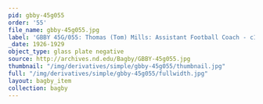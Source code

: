 ```yaml
---
pid: gbby-45g055
order: '55'
file_name: gbby-45g055.jpg
label: 'GBBY 45G/055: Thomas (Tom) Mills: Assistant Football Coach - c1926-1929'
_date: 1926-1929
object_type: glass plate negative
source: http://archives.nd.edu/Bagby/GBBY-45g055.jpg
thumbnail: "/img/derivatives/simple/gbby-45g055/thumbnail.jpg"
full: "/img/derivatives/simple/gbby-45g055/fullwidth.jpg"
layout: bagby_item
collection: bagby
---
```

